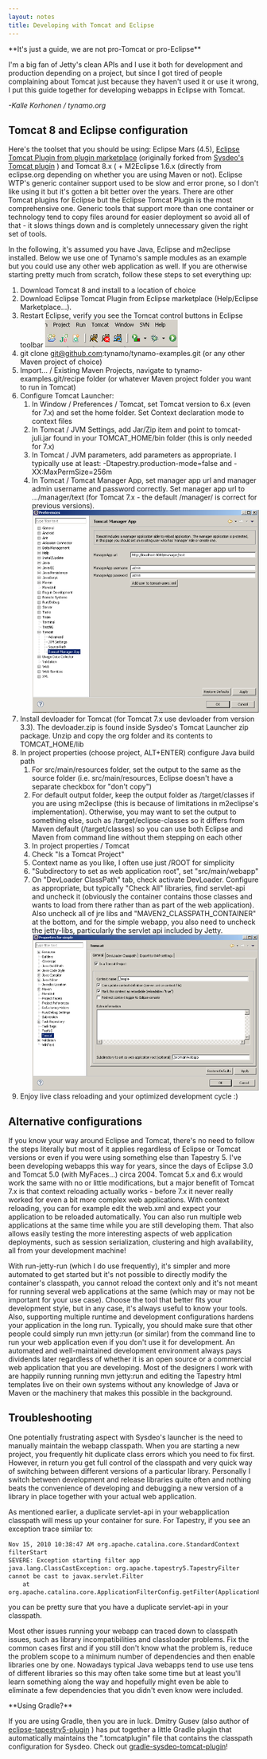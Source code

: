 ```yaml
---
layout: notes
title: Developing with Tomcat and Eclipse
---
```

<div markdown="1" class="alert alert-info">
**It's just a guide, we are not pro-Tomcat or pro-Eclipse**

I'm a big fan of Jetty's clean APIs and I use it both for development and production depending on a project, but since I got tired of people complaining about Tomcat just because they haven't used it or use it wrong, I put this guide together for developing webapps in Eclipse with Tomcat. 

*-Kalle Korhonen / tynamo.org*
</div>

## Tomcat 8 and Eclipse configuration

Here's the toolset that you should be using: Eclipse Mars (4.5), [Eclipse Tomcat Plugin from plugin marketplace](http://marketplace.eclipse.org/content/eclipse-tomcat-plugin) (originally forked from [Sysdeo's Tomcat plugin](http://www.eclipsetotale.com/tomcatPlugin.html) ) and Tomcat 8.x ( + M2Eclipse 1.6.x (directly from eclipse.org depending on whether you are using Maven or not). Eclipse WTP's generic container support used to be slow and error prone, so I don't like using it but it's gotten a bit better over the years. There are other Tomcat plugins for Eclipse but the Eclipse Tomcat Plugin is the most comprehensive one. Generic tools that support more than one container or technology tend to copy files around for easier deployment so avoid all of that - it slows things down and is completely unnecessary given the right set of tools.

In the following, it's assumed you have Java, Eclipse and m2eclipse installed. Below we use one of Tynamo's sample modules as an example but you could use any other web application as well. If you are otherwise starting pretty much from scratch, follow these steps to set everything up:

1. Download Tomcat 8 and install to a location of choice
2. Download Eclipse Tomcat Plugin from Eclipse marketplace (Help/Eclipse Marketplace...).
3. Restart Eclipse, verify you see the Tomcat control buttons in Eclipse toolbar ![tomcat control buttons](/assets/media/tomcatcontrolbuttons.png)
4. git clone git@github.com:tynamo/tynamo-examples.git (or any other Maven project of choice)
5. Import... / Existing Maven Projects, navigate to tynamo-examples.git/recipe folder (or whatever Maven project folder you want to run in Tomcat)
6. Configure Tomcat Launcher:
	1. In Window / Preferences / Tomcat, set Tomcat version to 6.x (even for 7.x) and set the home folder. Set Context declaration mode to context files
	2. In Tomcat / JVM Settings, add Jar/Zip item and point to tomcat-juli.jar found in your TOMCAT_HOME/bin folder (this is only needed for 7.x)
	3. In Tomcat / JVM parameters, add parameters as appropriate. I typically use at least: -Dtapestry.production-mode=false and -XX:MaxPermSize=256m
	4. In Tomcat / Tomcat Manager App, set manager app url and manager admin username and password correctly. Set manager app url to .../manager/text (for Tomcat 7.x - the default /manager/ is correct for previous versions). ![Tomcat preferences](/assets/media/tomcatpreferences.png)
7. Install devloader for Tomcat (for Tomcat 7.x use devloader from version 3.3). The devloader.zip is found inside Sysdeo's Tomcat Launcher zip package. Unzip and copy the org folder and its contents to TOMCAT_HOME/lib
8. In project properties (choose project, ALT+ENTER) configure Java build path
	1. For src/main/resources folder, set the output to the same as the source folder (i.e. src/main/resources, Eclipse doesn't have a separate checkbox for "don't copy")
	2. For default output folder, keep the output folder as /target/classes if you are using m2eclipse (this is because of limitations in m2eclipse's implementation). Otherwise, you may want to set the output to something else, such as /target/eclipse-classes so it differs from Maven default (/target/classes) so you can use both Eclipse and Maven from command line without them stepping on each other
	3. In project properties / Tomcat
	4. Check "Is a Tomcat Project"
	5. Context name as you like, I often use just /ROOT for simplicity
	6. "Subdirectory to set as web application root", set "src/main/webapp"
	7. On "DevLoader ClassPath" tab, check activate DevLoader. Configure as appropriate, but typically "Check All" libraries, find servlet-api and uncheck it (obviously the container contains those classes and wants to load from there rather than as part of the web application). Also uncheck all of jre libs and "MAVEN2_CLASSPATH_CONTAINER" at the bottom, and for the simple webapp, you also need to uncheck the jetty-libs, particularly the servlet api included by Jetty. ![tomcat project properties](/assets/media/tomcatprojectproperties.png)
9. Enjoy live class reloading and your optimized development cycle :)

## Alternative configurations

If you know your way around Eclipse and Tomcat, there's no need to follow the steps literally but most of it applies regardless of Eclipse or Tomcat versions or even if you were using something else than Tapestry 5. I've been developing webapps this way for years, since the days of Eclipse 3.0 and Tomcat 5.0 (with MyFaces...) circa 2004. Tomcat 5.x and 6.x would work the same with no or little modifications, but a major benefit of Tomcat 7.x is that context reloading actually works - before 7.x it never really worked for even a bit more complex web applications. With context reloading, you can for example edit the web.xml and expect your application to be reloaded automatically. You can also run multiple web applications at the same time while you are still developing them. That also allows easily testing the more interesting aspects of web application deployments, such as session serialization, clustering and high availability, all from your development machine!

With run-jetty-run (which I do use frequently), it's simpler and more automated to get started but it's not possible to directly modify the container's classpath, you cannot reload the context only and it's not meant for running several web applications at the same (which may or may not be important for your use case). Choose the tool that better fits your development style, but in any case, it's always useful to know your tools. Also, supporting multiple runtime and development configurations hardens your application in the long run. Typically, you should make sure that other people could simply run mvn jetty:run (or similar) from the command line to run your web application even if you don't use it for development. An automated and well-maintained development environment always pays dividends later regardless of whether it is an open source or a commercial web application that you are developing. Most of the designers I work with are happily running running mvn jetty:run and editing the Tapestry html templates live on their own systems without any knowledge of Java or Maven or the machinery that makes this possible in the background. 

## Troubleshooting

One potentially frustrating aspect with Sysdeo's launcher is the need to manually maintain the webapp classpath. When you are starting a new project, you frequently hit duplicate class errors which you need to fix first. However, in return you get full control of the classpath and very quick way of switching between different versions of a particular library. Personally I switch between development and release libraries quite often and nothing beats the convenience of developing and debugging a new version of a library in place together with your actual web application.

As mentioned earlier, a duplicate servlet-api in your webapplication classpath will mess up your container for sure. For Tapestry, if you see an exception trace similar to:

	Nov 15, 2010 10:38:47 AM org.apache.catalina.core.StandardContext filterStart
	SEVERE: Exception starting filter app
	java.lang.ClassCastException: org.apache.tapestry5.TapestryFilter cannot be cast to javax.servlet.Filter
		at org.apache.catalina.core.ApplicationFilterConfig.getFilter(ApplicationFilterConfig.java:248)

you can be pretty sure that you have a duplicate servlet-api in your classpath.

Most other issues running your webapp can traced down to classpath issues, such as library incompatibilities and classloader problems. Fix the common cases first and if you still don't know what the problem is, reduce the problem scope to a minimum number of dependencies and then enable libraries one by one. Nowadays typical Java webapps tend to use use tens of different libraries so this may often take some time but at least you'll learn something along the way and hopefully might even be able to eliminate a few dependencies that you didn't even know were included.

<div markdown="1" class="alert alert-info">
**Using Gradle?**

If you are using Gradle, then you are in luck. Dmitry Gusev (also author of [eclipse-tapestry5-plugin](https://github.com/anjlab/eclipse-tapestry5-plugin) ) has put together a little Gradle plugin that automatically maintains the ".tomcatplugin" file that contains the classpath configuration for Sysdeo. Check out [gradle-sysdeo-tomcat-plugin](https://github.com/anjlab/gradle-sysdeo-tomcat-plugin)!
</div> 
